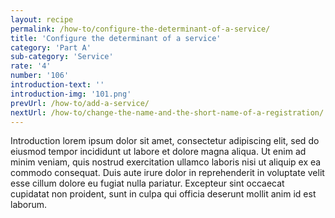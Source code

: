 ```yaml
---
layout: recipe
permalink: /how-to/configure-the-determinant-of-a-service/
title: 'Configure the determinant of a service'
category: 'Part A'
sub-category: 'Service'
rate: '4'
number: '106'
introduction-text: ''
introduction-img: '101.png'
prevUrl: /how-to/add-a-service/
nextUrl: /how-to/change-the-name-and-the-short-name-of-a-registration/
---
```


Introduction lorem ipsum dolor sit amet, consectetur adipiscing elit, sed do eiusmod tempor incididunt ut labore et dolore magna aliqua. Ut enim ad minim veniam, quis nostrud exercitation ullamco laboris nisi ut aliquip ex ea commodo consequat. Duis aute irure dolor in reprehenderit in voluptate velit esse cillum dolore eu fugiat nulla pariatur. Excepteur sint occaecat cupidatat non proident, sunt in culpa qui officia deserunt mollit anim id est laborum.

